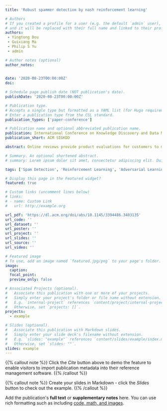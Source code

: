 ```yaml
---
title: 'Robust spammer detection by nash reinforcement learning'

# Authors
# If you created a profile for a user (e.g. the default `admin` user), write the username (folder name) here
# and it will be replaced with their full name and linked to their profile.
authors: 
 - Yingtong Dou
 - Guixiang Ma
 - Philip S Yu
 - admin  

# Author notes (optional)
author_notes: 
  

date: '2020-08-23T00:00:00Z'
doi: 

# Schedule page publish date (NOT publication's date).
publishDate: '2020-08-23T00:00:00Z'

# Publication type.
# Accepts a single type but formatted as a YAML list (for Hugo requirements).
# Enter a publication type from the CSL standard.
publication_types: ['paper-conference']

# Publication name and optional abbreviated publication name.
publication: International Conference on Knowledge Discovery and Data Mining
publication_short: ACM SIGKDD

abstract: Online reviews provide product evaluations for customers to make decisions. Unfortunately, the evaluations can be manipulated using fake reviews ("spams") by professional spammers, who have learned increasingly insidious and powerful spamming strategies by adapting to the deployed detectors. Spamming strategies are hard to capture, as they can be varying quickly along time, different across spammers and target products, and more critically, remained unknown in most cases. Furthermore, most existing detectors focus on detection accuracy, which is not well-aligned with the goal of maintaining the trustworthiness of product evaluations. To address the challenges, we formulate a minimax game where the spammers and spam detectors compete with each other on their practical goals that are not solely based on detection accuracy. Nash equilibria of the game lead to stable detectors that are agnostic to any mixed detection strategies. However, the game has no closed-form solution and is not differentiable to admit the typical gradient-based algorithms. We turn the game into two dependent Markov Decision Processes (MDPs) to allow efficient stochastic optimization based on multi-armed bandit and policy gradient. We experiment on three large review datasets using various state-of-the-art spamming and detection strategies and show that the optimization algorithm can reliably find an equilibrial detector that can robustly and effectively prevent spammers with any mixed spamming strategies from attaining their practical goal. Our code is available at https://github.com/YingtongDou/Nash-Detect.

# Summary. An optional shortened abstract.
# summary: Lorem ipsum dolor sit amet, consectetur adipiscing elit. Duis posuere tellus ac convallis placerat. Proin tincidunt magna sed ex sollicitudin condimentum.

tags: ['Spam Detection', 'Reinforcement Learning', 'Adversarial Learning']

# Display this page in the Featured widget?
featured: true

# Custom links (uncomment lines below)
# links:
# - name: Custom Link
#   url: http://example.org

url_pdf: 'https://dl.acm.org/doi/abs/10.1145/3394486.3403135'
url_code: ''
url_dataset: ''
url_poster: ''
url_project: ''
url_slides: ''
url_source: ''
url_video: ''

# Featured image
# To use, add an image named `featured.jpg/png` to your page's folder.
image:
  caption: 
  focal_point: 
  preview_only: false

# Associated Projects (optional).
#   Associate this publication with one or more of your projects.
#   Simply enter your project's folder or file name without extension.
#   E.g. `internal-project` references `content/project/internal-project/index.md`.
#   Otherwise, set `projects: []`.
projects:
  - example

# Slides (optional).
#   Associate this publication with Markdown slides.
#   Simply enter your slide deck's filename without extension.
#   E.g. `slides: "example"` references `content/slides/example/index.md`.
#   Otherwise, set `slides: ""`.
slides: example
---
```


{{% callout note %}}
Click the _Cite_ button above to demo the feature to enable visitors to import publication metadata into their reference management software.
{{% /callout %}}

{{% callout note %}}
Create your slides in Markdown - click the _Slides_ button to check out the example.
{{% /callout %}}

Add the publication's **full text** or **supplementary notes** here. You can use rich formatting such as including [code, math, and images](https://docs.hugoblox.com/content/writing-markdown-latex/).
